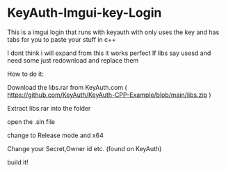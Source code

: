 # KeyAuth-Imgui-key-Login
This is a imgui login that runs with keyauth with only uses the key and has tabs for you to paste your stuff in c++

I dont think i will expand from this it works perfect 
If libs say usesd and need some just redownload and replace them


How to do it:

Download the libs.rar from KeyAuth.com ( https://github.com/KeyAuth/KeyAuth-CPP-Example/blob/main/libs.zip )

Extract libs.rar into the folder

open the .sln file

change to Release mode and x64

Change your Secret,Owner id etc. (found on KeyAuth)

build it!
